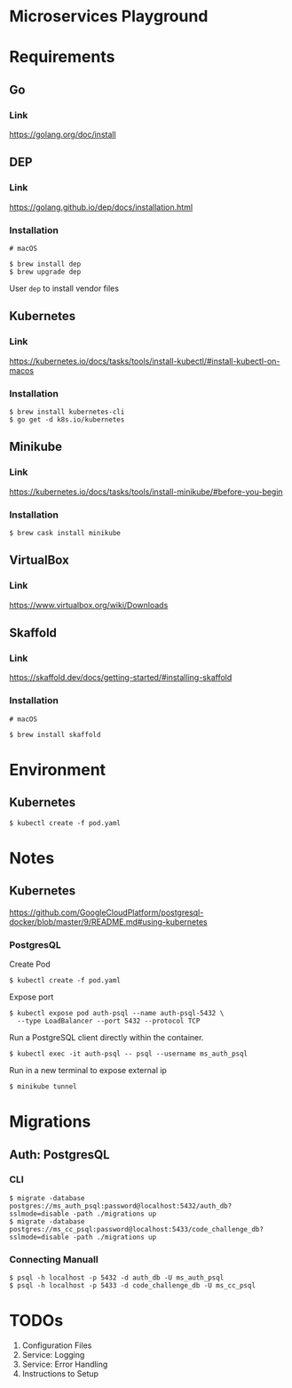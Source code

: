 # Microservices Playground

# Requirements

## Go

### Link

https://golang.org/doc/install

## DEP

### Link

https://golang.github.io/dep/docs/installation.html

### Installation

```shell
# macOS

$ brew install dep
$ brew upgrade dep
```

User `dep` to install vendor files

## Kubernetes

### Link

https://kubernetes.io/docs/tasks/tools/install-kubectl/#install-kubectl-on-macos

### Installation

```shell
$ brew install kubernetes-cli
$ go get -d k8s.io/kubernetes
```

## Minikube

### Link

https://kubernetes.io/docs/tasks/tools/install-minikube/#before-you-begin

### Installation

```shell
$ brew cask install minikube
```

## VirtualBox

### Link

https://www.virtualbox.org/wiki/Downloads

## Skaffold

### Link

https://skaffold.dev/docs/getting-started/#installing-skaffold

### Installation

```shell
# macOS

$ brew install skaffold
```

# Environment

## Kubernetes

```shell
$ kubectl create -f pod.yaml
```

# Notes

## Kubernetes

https://github.com/GoogleCloudPlatform/postgresql-docker/blob/master/9/README.md#using-kubernetes

### PostgresQL

Create Pod
```shell
$ kubectl create -f pod.yaml
```

Expose port
```shell
$ kubectl expose pod auth-psql --name auth-psql-5432 \
  --type LoadBalancer --port 5432 --protocol TCP
```

Run a PostgreSQL client directly within the container.
```shell
$ kubectl exec -it auth-psql -- psql --username ms_auth_psql
```

Run in a new terminal to expose external ip
```shell
$ minikube tunnel
```

# Migrations

## Auth: PostgresQL

### CLI

```shell
$ migrate -database postgres://ms_auth_psql:password@localhost:5432/auth_db?sslmode=disable -path ./migrations up
$ migrate -database postgres://ms_cc_psql:password@localhost:5433/code_challenge_db?sslmode=disable -path ./migrations up
```

### Connecting Manuall

```shell
$ psql -h localhost -p 5432 -d auth_db -U ms_auth_psql
$ psql -h localhost -p 5433 -d code_challenge_db -U ms_cc_psql
```

# TODOs

1. Configuration Files
2. Service: Logging
3. Service: Error Handling
4. Instructions to Setup